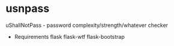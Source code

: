 # usnpass
uShallNotPass - password complexity/strength/whatever checker

* Requirements
  flask
  flask-wtf
  flask-bootstrap
  
